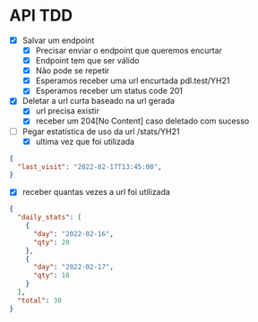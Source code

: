 # API TDD

- [x] Salvar um endpoint
  - [x] Precisar enviar o endpoint que queremos encurtar
  - [x] Endpoint tem que ser válido
  - [x] Não pode se repetir
  - [x] Esperamos receber uma url encurtada pdl.test/YH21
  - [x] Esperamos receber um status code 201
- [x] Deletar a url curta baseado na url gerada
  - [x] url precisa existir
  - [x] receber um 204[No Content] caso deletado com sucesso
- [ ] Pegar estatística de uso da url /stats/YH21
  - [x] ultima vez que foi utilizada

```json
{
  "last_visit": "2022-02-17T13:45:00",
}
```

  - [x] receber quantas vezes a url foi utilizada

```json
{
  "daily_stats": [
    {
      "day": "2022-02-16",
      "qty": 20
    },
    {
      "day": "2022-02-17",
      "qty": 10
    }
  ],
  "total": 30
}
```
